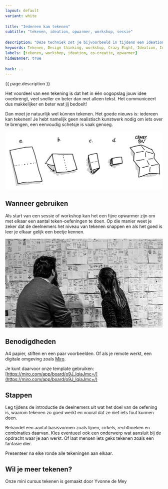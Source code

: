 ```yaml
---
layout: default
variant: white

title: "Iedereen kan tekenen"
subtitle: "tekenen, ideation, opwarmer, workshop, sessie"

description: "Deze techniek zet je bijvoorbeeld in tijdens een ideation met crazy-8, of bij het uitwerken van concepten."
keywords: Tekenen, Design thinking, workshop, Crazy Eight, Ideation, Ideeën, How to, uitleg, instructie
labels: [tekenen, workshop, ideation, co-creatie, opwarmer]
hideBanner: true

back: ..
---
```

{{ page.description }}

Het voordeel van een tekening is dat het in één oogopslag jouw idee overbrengt, veel sneller en beter dan met alleen tekst. Het communiceert dus makkelijker en beter wat jij bedoelt!

Dan moet je natuurlijk wel kúnnen tekenen. Het goede nieuws is: iedereen kan tekenen! Je hebt namelijk geen realistisch kunstwerk nodig om iets over te brengen, een eenvoudig schetsje is vaak genoeg.

<div class="article-image">
    <img src="/assets/img/materialen/Tiltshift-Workshop-Crazy-8-A4-vouwen.jpg">
</div>

## Wanneer gebruiken

Als start van een sessie of workshop kan het een fijne opwarmer zijn om met elkaar een aantal teken-oefeningen te doen. Op die manier weet je zeker dat de deelnemers het niveau van tekenen snappen en als het goed is leer je elkaar gelijk een beetje kennen.

<div class="article-image">
    <img src="/assets/img/materialen/Workshop-Crazy-Eight-Ideation-Warroom.jpg">
</div>

## Benodigdheden

A4 papier, stiften en een paar voorbeelden. Of als je remote werkt, een digitale omgeving zoals [Miro](https://miro.com/).

Je kunt daarvoor onze template gebruiken: [https://miro.com/app/board/o9J_lqiaJmc=/](https://miro.com/app/board/o9J_lqiaJmc=/)

## Stappen

Leg tijdens de introductie de deelnemers uit wat het doel van de oefening is, waarom tekenen zo goed werkt en vooral dat ze niet iets fout kunnen doen. 

Behandel een aantal basisvormen zoals lijnen, cirkels, rechthoeken en combinaties daarvan. Kies eventueel ook een onderwerp wat aansluit bij de opdracht waar je aan werkt. Of laat mensen iets geks tekenen zoals een fantasie dier.

Presenteer na elke ronde alle tekeningen aan elkaar.

## Wil je meer tekenen?

Onze mini cursus tekenen is gemaakt door Yvonne de Mey
